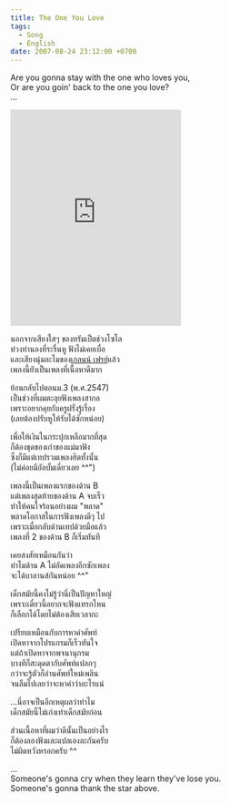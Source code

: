 ```yaml
---
title: The One You Love
tags:
  - Song
  - English
date: 2007-08-24 23:12:00 +0700
---
```


Are you gonna stay with the one who loves you,  
Or are you goin' back to the one you love?  
...

<iframe src="https://open.spotify.com/embed/track/4uvARnZIajUDXWXPifhK3B" width="300" height="380" frameborder="0" allowtransparency="true" allow="encrypted-media"></iframe>

นอกจากเสียงใสๆ ของทรัมเป็ตช่วงโซโล  
ท่วงทำนองที่ระรื่นหู ฟังไม่เคยเบื่อ  
และเสียงนุ่มละไมของ[เกลนน์ เฟรย์][Glenn Frey]แล้ว  
เพลงนี้ยังเป็นเพลงที่เนื้อหาดีมาก

ย้อนกลับไปตอนม.3 (พ.ศ.2547)  
เป็นช่วงที่ผมตะลุยฟังเพลงสากล  
เพราะอยากคุยกับครูฝรั่งรู้เรื่อง  
(เลยต้องปรับหูให้รับได้ซักหน่อย)

เพื่อให้เงินในกระปุกเหลือมากที่สุด  
ก็ต้องขุดของเก่าของแม่มาฟัง  
ซึ่งก็มีแต่เทปรวมเพลงฮิตทั้งนั้น  
(ไม่ค่อยมีอัลบั้มเดี่ยวเลย ^^")

เพลงนี้เป็นเพลงแรกของด้าน B  
แต่เพลงสุดท้ายของด้าน A จบเร็ว  
ทำให้คนใจร้อนอย่างผม "พลาด"  
พลาดโอกาสในการฟังเพลงดีๆ ไป  
เพราะเมื่อกลับด้านเทปด้วยมือแล้ว  
เพลงที่ 2 ของด้าน B ก็เริ่มทันที

เคยสงสัยเหมือนกันว่า  
ทำไมด้าน A ไม่อัดเพลงอีกซักเพลง  
จะได้บาลานส์กันหน่อย ^^"

เด็กสมัยนี้คงไม่รู้ว่านี่เป็นปัญหาใหญ่  
เพราะเดี๋ยวนี้อยากจะฟังแทรกไหน  
ก็เลือกได้โดยไม่ต้องเสียเวลากะ

เปรียบเหมือนกับการหาคำศัพท์  
เปิดหาจากโปรแกรมก็เร็วทันใจ  
แต่ถ้าเปิดหาจากพจนานุกรม  
บางทีก็สะดุดตากับศัพท์แปลกๆ  
กว่าจะรู้ตัวก็อ่านศัพท์ใหม่เพลิน  
จนลืมไปเลยว่าจะหาคำว่าอะไรแน่

...นี่อาจเป็นอีกเหตุผลว่าทำไม  
เด็กสมัยนี้ไม่เก่งเท่าเด็กสมัยก่อน

ส่วนเนื้อหาที่ผมว่าดีนั้นเป็นอย่างไร  
ก็ต้องลองฟังและแปลเองละกันครับ  
ไม่ผิดหวังหรอกครับ ^^

...  
Someone's gonna cry when they learn they've lose you.  
Someone's gonna thank the star above.


[Glenn Frey]: //en.wikipedia.org/wiki/Glenn_Frey
